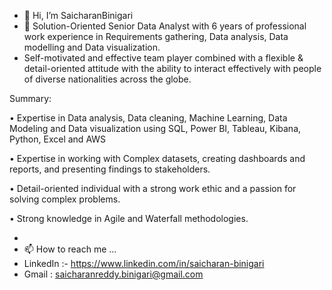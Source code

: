 - 👋 Hi, I’m SaicharanBinigari
- 👀 Solution-Oriented Senior Data Analyst with 6 years of professional work experience in Requirements gathering, Data analysis, Data modelling and Data visualization.
- 
   Self-motivated and effective team player combined with a flexible & detail-oriented attitude with the ability to interact effectively with people of diverse nationalities across the globe.
  
Summary:

• Expertise in Data analysis, Data cleaning, Machine Learning, Data Modeling and Data visualization using SQL, Power BI, Tableau, Kibana, Python, Excel and AWS

• Expertise in working with Complex datasets, creating dashboards and reports, and presenting findings to stakeholders. 

• Detail-oriented individual with a strong work ethic and a passion for solving complex problems.

• Strong knowledge in Agile and Waterfall methodologies. 

- 
- 📫 How to reach me ...
- LinkedIn :- https://www.linkedin.com/in/saicharan-binigari
- Gmail : saicharanreddy.binigari@gmail.com


<!---
SaicharanBinigari/SaicharanBinigari is a ✨ special ✨ repository because its `README.md` (this file) appears on your GitHub profile.
You can click the Preview link to take a look at your changes.
--->
